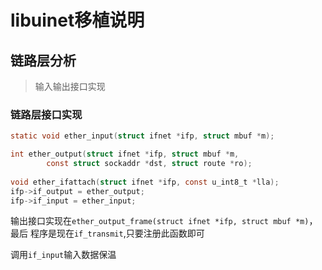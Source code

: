 # libuinet移植说明

## 链路层分析
> 输入输出接口实现

### 链路层接口实现
```c
static void ether_input(struct ifnet *ifp, struct mbuf *m);

int ether_output(struct ifnet *ifp, struct mbuf *m,
		const struct sockaddr *dst, struct route *ro);
		
void ether_ifattach(struct ifnet *ifp, const u_int8_t *lla);
ifp->if_output = ether_output;
ifp->if_input = ether_input;
```

输出接口实现在`ether_output_frame(struct ifnet *ifp, struct mbuf *m)`，最后
程序是现在`if_transmit`,只要注册此函数即可

调用`if_input`输入数据保温
